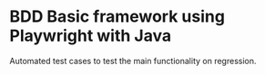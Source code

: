 # BDD Basic framework using Playwright with Java
Automated test cases to test the main functionality on regression.
